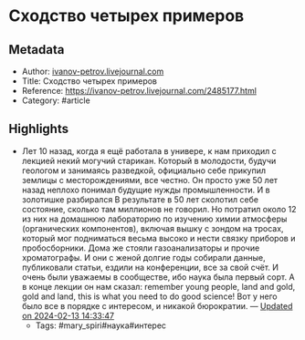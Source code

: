 # Сходство четырех примеров

## Metadata
- Author: [ivanov-petrov.livejournal.com]()
- Title: Сходство четырех примеров
- Reference: https://ivanov-petrov.livejournal.com/2485177.html
- Category: #article

## Highlights
- Лет 10 назад, когда я ещё работала в универе, к нам приходил с лекцией некий могучий старикан. Который в молодости, будучи геологом и занимаясь разведкой, официально себе прикупил землицы с месторождениями, все честно. Он просто уже 50 лет назад неплохо понимал будущие нужды промышленности. И в золотишке разбирался В результате в 50 лет сколотил себе состояние, сколько там миллионов не говорил. Но потратил около 12 из них на домашнюю лабораторию по изучению химии атмосферы (органических компонентов), включая вышку с зондом на тросах, который мог подниматься весьма высоко и нести связку приборов и пробосборники.  Дома же стояли газоанализаторы и прочие хроматографы. И они с женой долгие годы собирали данные, публиковали статьи, ездили на конференции, все за свой счёт. И очень были уважаемы в сообществе, ибо наука была первый сорт. А в конце лекции он нам сказал: remember young people, land and gold, gold and land, this is what you need to do good science! Вот у него было все в порядке с интересом, и никакой бюрократии. — [Updated on 2024-02-13 14:33:47](https://hyp.is/wK9HIMpjEe601FcjbPkV5A/ivanov-petrov.livejournal.com/2485177.html)
   - Tags: #mary_spiri#наука#интерес

